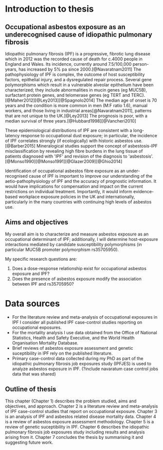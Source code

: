 # Introduction to thesis

## Occupational asbestos exposure as an underecognised cause of idiopathic pulmonary fibrosis

Idiopathic pulmonary fibrosis (IPF) is a progressive, fibrotic lung disease which in 2012 was the recorded cause of death for c.4000 people in England and Wales. Its incidence, currently around 7.5/100,000 person-years, has increased by 5\% pa since 2000.[@Navaratnam2011] The pathophysiology of IPF is complex, the outcome of host susceptibility factors, epithelial injury, and a dysregulated repair process. Several gene polymorphisms which result in a vulnerable alveolar epithelium have been characterized; they include abnormalities in mucin genes (eg MUC5B), surfactant protein genes, and telomerase genes (eg TERT and TERC).[@Maher2012][@Ley2013][@Spagnolo2014] The median age of onset is 70 years and the condition is more common in men (M:F ratio 1.6), manual workers, and those living in industrial areas[@Navaratnam2011], patterns that are not unique to the UK.[@Ley2013] The prognosis is poor, with a median survival of three years.[@Hubbard1998][@Vancheri2010] 

These epidemiological distributions of IPF are consistent with a long-latency response to occupational dust exposure; in particular, the incidence of IPF correlates strongly (if ecologically) with historic asbestos use.[@Barber2015] Mineralogical studies support the concept of asbestosis-IPF misclassification by revealing high fibre burdens in the lung tissue of patients diagnosed with 'IPF' and revision of the diagnosis to 'asbestosis'.[@Monso1990][@Monso1991][@Glazer2009][@Ghio2014] 

Identification of occupational asbestos fibre exposure as an under-recognised cause of IPF is important to improve our understanding of the aetio-pathophysiology of IPF and the accuracy of prognostic information. It would have implications for compensation and impact on the current restrictions on individual treatment. Importantly, it would inform evidence-based workplace exposure policies in the UK and internationally, particularly in the many countries with continuing high levels of asbestos use.

## Aims and objectives 

My overall aim is to characterize and measure asbestos exposure as an occupational determinant of IPF; additionally, I will determine host-exposure interactions mediated by candidate susceptibility polymorphisms (in particular MUC5B promoter polymorphism rs35705950). 

My specific research questions are:

1. Does a dose-response relationship exist for occupational asbestos exposure and IPF? 
2. Does the presence of asbestos exposure modify the association between IPF and rs35705950? 

# Data sources 

- For the literature review and meta-analysis of occupational exposures in IPF I consider all published IPF case-control studies reporting on occupational exposures. 
- For the mortality analysis I use data obtained from the Office of National Statistics, Health and Safety Executive, and the World Health Organisation Mortality Database.
- Brief reviews of asbestos exposure assessment and genetic suceptibility in IPF rely on the published literature.
- Primary case-control data collected during my PhD as part of the idiopathic pulmonary fibrosis job exposures study (IPFJES) is used to analyze asbestos exposure in IPF. (?include navaratum case control jobs data that was shared)

## Outline of thesis

This chapter (Chapter 1) describes the problem studied, aims and objectives, and approach. Chapter 2 is a literature review and meta-analysis of IPF case-control studies that report on occupational exposure. Chapter 3 is an analysis of IPF and asbestos related disease mortality data. Chapter 4 is a review of asbestos exposure assessment methodology. Chapter 5 is a review of genetic suceptibility in IPF. Chapter 6 describes the idiopathic pulmonary fibrosis job exposures study including
results and analysis arising from it. Chapter 7 concludes the thesis by summarising it and suggesting future work. 
